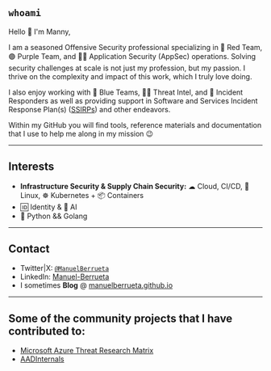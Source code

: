 ## `whoami`
Hello 👋 I'm Manny,   

I am a seasoned Offensive Security professional specializing in 🔴 Red Team, 🟣 Purple Team, and 👨‍💻 Application Security (AppSec) operations. Solving security challenges at scale is not just my profession, but my passion. I thrive on the complexity and impact of this work, which I truly love doing.

I also enjoy working with 🔵 Blue Teams, 🕵️‍♂️ Threat Intel, and 👻 Incident Responders as well as providing support in Software and Services Incident Response Plan(s) ([SSIRPs](https://msrc.microsoft.com/blog/2019/06/inside-the-msrc-anatomy-of-a-ssirp-incident/)) and other endeavors.  

Within my GitHub you will find tools, reference materials and documentation that I use to help me along in my mission 😉

---    
## Interests
- **Infrastructure Security & Supply Chain Security:** ☁ Cloud, CI/CD, 🐧 Linux, ☸ Kubernetes + 📦 Containers
- 🆔 Identity & 🤖 AI
- 🐍 Python && Golang

---    
## Contact
- Twitter|X: [`@ManuelBerrueta`](https://twitter.com/ManuelBerrueta)    
- LinkedIn: [Manuel-Berrueta](https://www.linkedin.com/in/manuel-berrueta/)
- I sometimes **Blog** @ [manuelberrueta.github.io](https://manuelberrueta.github.io/)

---   
## Some of the community projects that I have contributed to:
- [Microsoft Azure Threat Research Matrix](https://aka.ms/ATRM)
- [AADInternals](https://github.com/Gerenios/AADInternals)
    
<!---
ManuelBerrueta/ManuelBerrueta is a ✨ special ✨ repository because its `README.md` (this file) appears on your GitHub profile.
You can click the Preview link to take a look at your changes.
--->
